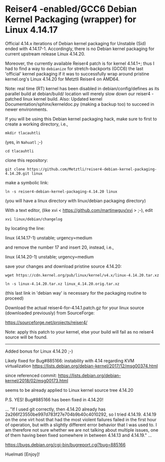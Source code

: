 Reiser4 -enabled/GCC6 Debian Kernel Packaging (wrapper) for Linux 4.14.17
=========================================================================


Official 4.14.x iterations of Debian kernel packaging for Unstable (Sid) ended with 4.14.17-1.
 Accordingly, there is no Debian kernel packaging for current upstream release Linux 4.14.20.

 Moreover, the currently available Reiser4 patch is for kernel 4.14.1+; thus I had to find a way
 to `debianize` for stretch-backports (GCC6) the last 'official' kernel packaging if it was to
 successfully wrap around pristine kernel.org's Linux 4.14.20 for Metztli Reiser4 on AMD64.

Note: real time (RT) kernel has been disabled in debian/config/defines as its parallel build at
	debian/build/ location will merely slow down our reiser4 -patched linux kernel build.
Also:
Updated kernel Documentation/sphinx/kerneldoc.py (making a backup too) to succeed in newer environments.


If you will be using this Debian kernel packaging hack, make sure to first to create a working
 directory, i.e.,
 
`mkdir tlacauhtli`

(yes, in `Nahuatl` ;-)

`cd tlacauhtli`

clone this repository:

`git clone https://github.com/Metztli/reiser4-debian-kernel-packaging-4.14.20.git linux`

make a symbolic link:
 
`ln -s reiser4-debian-kernel-packaging-4.14.20 linux`

(you will have a linux directory with linux/debian packaging directory)

With a text editor, (like xvi < https://github.com/martinwguy/xvi > ;-),
 edit
 
`xvi linux/debian/changelog`

 by locating the line:

linux (4.14.17-1) unstable; urgency=medium

and remove the number 17 and insert 20, instead, i.e.,

linux (4.14.20-1) unstable; urgency=medium

save your changes and download pristine source 4.14.20: 

`wget https://cdn.kernel.org/pub/linux/kernel/v4.x/linux-4.14.20.tar.xz`

`ln -s linux-4.14.20.tar.xz linux_4.14.20.orig.tar.xz`

(this last link in 'debian way' is necessary for the packaging routine to proceed)

Download the actual reiser4-for-4.14.1.patch.gz for your linux source (downloaded previously)
from SourceForge: 

https://sourceforge.net/projects/reiser4/

Note: apply this patch to your kernel, else your build will fail as no reiser4 source will be found.

-------------------------------------------------

Added bonus for Linux 4.14.20 ;-)

Likely fixed for Bug#885166: instability with 4.14 regarding KVM virtualization
https://lists.debian.org/debian-kernel/2017/12/msg00374.html

since referenced commit:
https://lists.debian.org/debian-kernel/2018/02/msg00173.html

seems to be already applied to Linux kernel source tree 4.14.20

P.S. YES! Bug#885166 has been fixed in 4.14.20!

...
"If I used git correctly, then 4.14.20 already has
2a266f23550be997d783f27e704b9b40c4010292, so I tried 4.14.19. 4.14.19 on
the one virt host that had the most violent failures failed in the first
hour of operation, but with a slightly different error behavior that I
was used to. I am therefore not sure whether we are not talking about
multiple issues, one of them having been fixed somewhere in between
4.14.13 and 4.14.19."
...

https://bugs.debian.org/cgi-bin/bugreport.cgi?bug=885166

Huelmati [Enjoy]!
